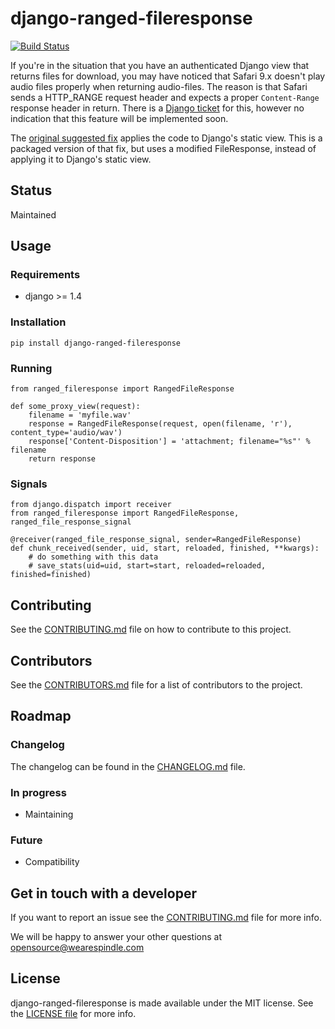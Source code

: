 # django-ranged-fileresponse

[![Build Status](https://travis-ci.org/wearespindle/django-ranged-fileresponse.svg?branch=master)](https://travis-ci.org/wearespindle/django-ranged-fileresponse)

If you're in the situation that you have an authenticated Django view that returns
files for download, you may have noticed that Safari 9.x doesn't play audio files
properly when returning audio-files. The reason is that Safari sends a HTTP_RANGE request header and expects a proper `Content-Range` response header in return.
There is a [Django ticket](https://code.djangoproject.com/ticket/22479)
for this, however no indication that this feature will be implemented soon.

The [original suggested fix](https://github.com/satchamo/django/commit/2ce75c5c4bee2a858c0214d136bfcd351fcde11d)
applies the code to Django's static view. This is a packaged version of that fix,
but uses a modified FileResponse, instead of applying it to Django's static view.

## Status

Maintained

## Usage

### Requirements

 * django >= 1.4

### Installation

    pip install django-ranged-fileresponse

### Running

    from ranged_fileresponse import RangedFileResponse

    def some_proxy_view(request):
        filename = 'myfile.wav'
        response = RangedFileResponse(request, open(filename, 'r'), content_type='audio/wav')
        response['Content-Disposition'] = 'attachment; filename="%s"' % filename
        return response

### Signals

```
from django.dispatch import receiver
from ranged_fileresponse import RangedFileResponse, ranged_file_response_signal

@receiver(ranged_file_response_signal, sender=RangedFileResponse)
def chunk_received(sender, uid, start, reloaded, finished, **kwargs):
    # do something with this data
    # save_stats(uid=uid, start=start, reloaded=reloaded, finished=finished)
```

## Contributing

See the [CONTRIBUTING.md](CONTRIBUTING.md) file on how to contribute to this project.

## Contributors

See the [CONTRIBUTORS.md](CONTRIBUTORS.md) file for a list of contributors to the project.

## Roadmap

### Changelog

The changelog can be found in the [CHANGELOG.md](CHANGELOG.md) file.

### In progress

 * Maintaining

### Future

 * Compatibility

## Get in touch with a developer

If you want to report an issue see the [CONTRIBUTING.md](CONTRIBUTING.md) file for more info.

We will be happy to answer your other questions at opensource@wearespindle.com

## License

django-ranged-fileresponse is made available under the MIT license. See the [LICENSE file](LICENSE) for more info.
